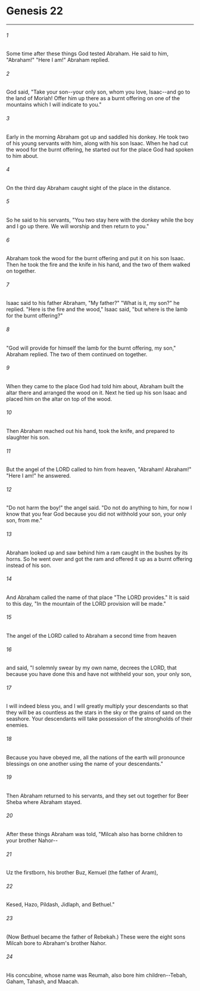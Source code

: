 # Genesis 22
***



###### 1 
Some time after these things God tested Abraham. He said to him, "Abraham!" "Here I am!" Abraham replied. 

###### 2 
God said, "Take your son--your only son, whom you love, Isaac--and go to the land of Moriah! Offer him up there as a burnt offering on one of the mountains which I will indicate to you." 

###### 3 
Early in the morning Abraham got up and saddled his donkey. He took two of his young servants with him, along with his son Isaac. When he had cut the wood for the burnt offering, he started out for the place God had spoken to him about. 

###### 4 
On the third day Abraham caught sight of the place in the distance. 

###### 5 
So he said to his servants, "You two stay here with the donkey while the boy and I go up there. We will worship and then return to you." 

###### 6 
Abraham took the wood for the burnt offering and put it on his son Isaac. Then he took the fire and the knife in his hand, and the two of them walked on together. 

###### 7 
Isaac said to his father Abraham, "My father?" "What is it, my son?" he replied. "Here is the fire and the wood," Isaac said, "but where is the lamb for the burnt offering?" 

###### 8 
"God will provide for himself the lamb for the burnt offering, my son," Abraham replied. The two of them continued on together. 

###### 9 
When they came to the place God had told him about, Abraham built the altar there and arranged the wood on it. Next he tied up his son Isaac and placed him on the altar on top of the wood. 

###### 10 
Then Abraham reached out his hand, took the knife, and prepared to slaughter his son. 

###### 11 
But the angel of the LORD called to him from heaven, "Abraham! Abraham!" "Here I am!" he answered. 

###### 12 
"Do not harm the boy!" the angel said. "Do not do anything to him, for now I know that you fear God because you did not withhold your son, your only son, from me." 

###### 13 
Abraham looked up and saw behind him a ram caught in the bushes by its horns. So he went over and got the ram and offered it up as a burnt offering instead of his son. 

###### 14 
And Abraham called the name of that place "The LORD provides." It is said to this day, "In the mountain of the LORD provision will be made." 

###### 15 
The angel of the LORD called to Abraham a second time from heaven 

###### 16 
and said, "I solemnly swear by my own name, decrees the LORD, that because you have done this and have not withheld your son, your only son, 

###### 17 
I will indeed bless you, and I will greatly multiply your descendants so that they will be as countless as the stars in the sky or the grains of sand on the seashore. Your descendants will take possession of the strongholds of their enemies. 

###### 18 
Because you have obeyed me, all the nations of the earth will pronounce blessings on one another using the name of your descendants." 

###### 19 
Then Abraham returned to his servants, and they set out together for Beer Sheba where Abraham stayed. 

###### 20 
After these things Abraham was told, "Milcah also has borne children to your brother Nahor-- 

###### 21 
Uz the firstborn, his brother Buz, Kemuel (the father of Aram), 

###### 22 
Kesed, Hazo, Pildash, Jidlaph, and Bethuel." 

###### 23 
(Now Bethuel became the father of Rebekah.) These were the eight sons Milcah bore to Abraham's brother Nahor. 

###### 24 
His concubine, whose name was Reumah, also bore him children--Tebah, Gaham, Tahash, and Maacah.
